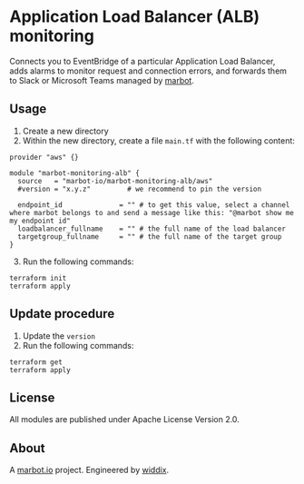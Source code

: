 # Application Load Balancer (ALB) monitoring

Connects you to EventBridge of a particular Application Load Balancer, adds alarms to monitor request and connection errors, and forwards them to Slack or Microsoft Teams managed by [marbot](https://marbot.io/).

## Usage

1. Create a new directory
2. Within the new directory, create a file `main.tf` with the following content:
```
provider "aws" {}

module "marbot-monitoring-alb" {
  source   = "marbot-io/marbot-monitoring-alb/aws"
  #version = "x.y.z"         # we recommend to pin the version

  endpoint_id              = "" # to get this value, select a channel where marbot belongs to and send a message like this: "@marbot show me my endpoint id"
  loadbalancer_fullname    = "" # the full name of the load balancer
  targetgroup_fullname     = "" # the full name of the target group
}
```
3. Run the following commands:
```
terraform init
terraform apply
```

## Update procedure

1. Update the `version`
2. Run the following commands:
```
terraform get
terraform apply
```

## License
All modules are published under Apache License Version 2.0.

## About
A [marbot.io](https://marbot.io/) project. Engineered by [widdix](https://widdix.net).
